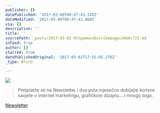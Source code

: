 ```yaml
---
publisher: {}
datePublished: '2017-03-08T09:47:43.145Z'
dateModified: '2017-03-08T09:47:42.960Z'
via: {}
description: ''
title: ''
sourcePath: _posts/2017-03-02-httpwwwsubscribepagecomb8c7z2.md
inFeed: true
author: []
starred: true
datePublishedOriginal: '2017-03-02T17:55:05.276Z'
_type: Blurb

---
```

![](https://the-grid-user-content.s3-us-west-2.amazonaws.com/7078ccf4-c5c4-4207-9df7-eca1fa86fdf2.jpg)

> Pretplatite se na Newsletter i dva puta mjesečno dobijajte korisne savjete o internet marketingu, grafičkom dizajnu....i mnogo toga.

[Newsletter][0]

[0]: http://www.subscribepage.com/b8c7z2